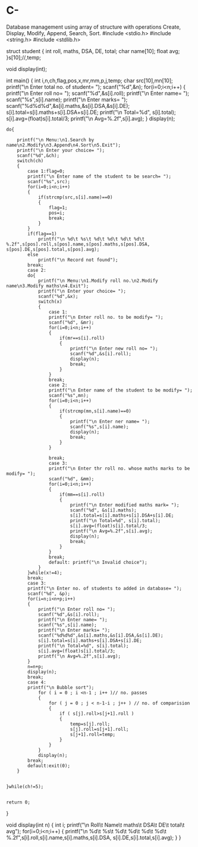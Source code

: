 # C-
Database management using array of structure with operations Create, Display, Modify, Append, Search, Sort.
#include <stdio.h>
#include <string.h>
#include <stdlib.h>

struct student
{
	int roll, maths, DSA, DE, total;
	char name[10];
	float avg;
}s[10];//,temp;

void display(int);

int main()
{
	int i,n,ch,flag,pos,x,mr,mm,p,j,temp;
	char src[10],mn[10];
	printf("\n Enter total no. of student= ");
	scanf("%d",&n);
	for(i=0;i<n;i++)
	{
		printf("\n Enter roll no= ");
		scanf("%d",&s[i].roll);
		printf("\n Enter name= ");
		scanf("%s",s[i].name);
		printf("\n Enter marks= ");
		scanf("%d%d%d",&s[i].maths,&s[i].DSA,&s[i].DE);
		s[i].total=s[i].maths+s[i].DSA+s[i].DE;
		printf("\n Total=%d", s[i].total);
		s[i].avg=(float)s[i].total/3;
		printf("\n Avg=%.2f",s[i].avg);
	}
	display(n);
	
	do{
		
		printf("\n Menu:\n1.Search by name\n2.Modify\n3.Append\n4.Sort\n5.Exit");
		printf("\n Enter your choice= ");
		scanf("%d",&ch);
		switch(ch)
		{
			case 1:flag=0;
			printf("\n Enter name of the student to be search= ");
			scanf("%s",src);
			for(i=0;i<n;i++)
			{
				if(strcmp(src,s[i].name)==0)
				{
					flag=1;
					pos=i;
					break;
				}
			}
			if(flag==1)
				printf("\n %d\t %s\t %d\t %d\t %d\t %d\t %.2f",s[pos].roll,s[pos].name,s[pos].maths,s[pos].DSA, s[pos].DE,s[pos].total,s[pos].avg);
			else
				printf("\n Record not found");
			break;
			case 2:
			do{		
				printf("\n Menu:\n1.Modify roll no.\n2.Modify name\n3.Modify maths\n4.Exit");
				printf("\n Enter your choice= ");
				scanf("%d",&x);
				switch(x)
				{
					case 1:
					printf("\n Enter roll no. to be modify= ");
					scanf("%d", &mr);
					for(i=0;i<n;i++)
					{
						if(mr==s[i].roll)
						{
							printf("\n Enter new roll no= ");
							scanf("%d",&s[i].roll);
							display(n);
							break;
						}
					}					
					break;
					case 2:
					printf("\n Enter name of the student to be modify= ");
					scanf("%s",mn);
					for(i=0;i<n;i++)
					{
						if(strcmp(mn,s[i].name)==0)
						{
							printf("\n Enter ner name= ");
							scanf("%s",s[i].name);
							display(n);
							break;
						}
					}	
							
					break;
					case 3:
					printf("\n Enter thr roll no. whose maths marks to be modify= ");
					scanf("%d", &mm);
					for(i=0;i<n;i++)
					{
						if(mm==s[i].roll)
						{
							printf("\n Enter modified maths mark= ");
							scanf("%d", &s[i].maths);
							s[i].total=s[i].maths+s[i].DSA+s[i].DE;
							printf("\n Total=%d", s[i].total);
							s[i].avg=(float)s[i].total/3;
							printf("\n Avg=%.2f",s[i].avg);
							display(n);
							break;
						}
					}
					break;
					default: printf("\n Invalid choice");					
				}
			}while(x!=4);
			break;
			case 3:
			printf("\n Enter no. of students to added in database= ");
			scanf("%d", &p);
			for(i=n;i<n+p;i++)
			{
				printf("\n Enter roll no= ");
				scanf("%d",&s[i].roll);
				printf("\n Enter name= ");
				scanf("%s",s[i].name);
				printf("\n Enter marks= ");
				scanf("%d%d%d",&s[i].maths,&s[i].DSA,&s[i].DE);
				s[i].total=s[i].maths+s[i].DSA+s[i].DE;
				printf("\n Total=%d", s[i].total);
				s[i].avg=(float)s[i].total/3;
				printf("\n Avg=%.2f",s[i].avg);
			}
			n=n+p;
			display(n);
			break;
			case 4:
			printf("\n Bubble sort");
				for ( i = 0 ; i <n-1 ; i++ )// no. passes
				{   	  
					for ( j = 0 ; j < n-1-i ; j++ ) // no. of comparision
					{  
						if ( s[j].roll>s[j+1].roll )
						{
							temp=s[j].roll;
							s[j].roll=s[j+1].roll;
							s[j+1].roll=temp;
						}
					}
				}
				display(n);
			break;
			default:exit(0);
		}
		
		
	}while(ch!=5);
	
	
	return 0;
}

void display(int n)
{
	int i;
	printf("\n Roll\t Name\t maths\t DSA\t DE\t total\t avg");
	for(i=0;i<n;i++)
	{
		printf("\n %d\t %s\t %d\t %d\t %d\t %d\t %.2f",s[i].roll,s[i].name,s[i].maths,s[i].DSA, s[i].DE,s[i].total,s[i].avg);
	}
}
